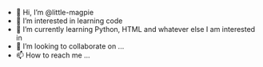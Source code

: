 - 👋 Hi, I’m @little-magpie
- 👀 I’m interested in learning code 
- 🌱 I’m currently learning Python, HTML and whatever else I am interested in
- 💞️ I’m looking to collaborate on ...
- 📫 How to reach me ...

<!---
little-magpie/little-magpie is a ✨ special ✨ repository because its `README.md` (this file) appears on your GitHub profile.
You can click the Preview link to take a look at your changes.
--->

